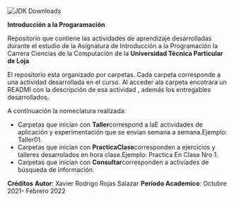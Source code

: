 ![JDK Downloads](https://alumni.utpl.edu.ec/sites/default/files/logo.png)

**Introducción a la Progaramación**

Repositorio que contiene las actividades  de aprendizaje desarrolladas  durante el estudio de la Asignatura de Introducción a la  Programación   la Carrera Ciencias de la Computación de la **Universidad Técnica Particular de Loja**

El repositorio esta organizado por carpetas. Cada carpeta  corresponde a una actividad desarrollada en el curso. Al acceder ala carpeta  encotrara un READMI  con la descripción de esa actividad , además los entregables  desarrollados.

A continuación la nomeclatura realizada:

* Carpetas que inician con **Taller**correspond a laE actividades de aplicación y experimentación que se envian semana a semana.Ejemplo: Taller01.
* Carpetas que inician con **PracticaClase**corresponden a ejercicios y talleres desarrolados en hora clase.Ejemplo: Practica  En Clase Nro 1.
* Carpetas que inician con **Consultar**corresponden a activiades de búsqueda  de información.

__Créditos__
__Autor__: Xavier Rodrigo Rojas  Salazar
__Período Academico__: Octubre 2021- Febrero 2022
